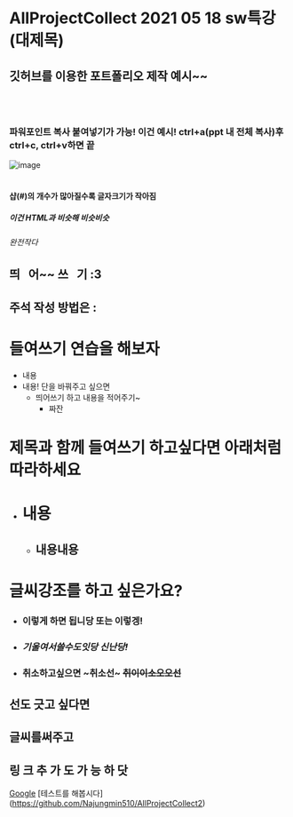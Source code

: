 # AllProjectCollect 2021 05 18 sw특강 (대제목)
## 깃허브를 이용한 포트폴리오 제작 예시~~
<br/> <br/>
### 파워포인트 복사 붙여넣기가 가능! 이건 예시! ctrl+a(ppt 내 전체 복사)후 ctrl+c, ctrl+v하면 끝
![image](https://user-images.githubusercontent.com/83949732/118617142-4eb49b00-b7fd-11eb-83c0-fba0acb53656.png)
<br/> <br/>
#### 샵(#)의 개수가 많아질수록 글자크기가 작아짐 
##### 이건 HTML과 비슷해 비슷비슷
###### 완전작다
## 띄 &nbsp; 어~~ 쓰  &nbsp; 기 :3 
## 주석 작성 방법은 : <!-- 주석처리할내용 적는법! 이렇게 하면댐 -->

# 들여쓰기 연습을 해보자
- 내용
- 내용! 단을 바꿔주고 싶으면
   - 띄어쓰기 하고 내용을 적어주기~
      - 짜잔  
      
# 제목과 함께 들여쓰기 하고싶다면 아래처럼 따라하세요
- # 내용
   - ## 내용내용


# 글씨강조를 하고 싶은가요?
- ### __이렇게 하면 됩니당__ 또는 **이렇겡!**
- ### _기울여서쓸수도잇당_ *신난당!*
- ### 취소하고싶으면 ~취소선~ ~~취이이소오오선~~


## 선도 긋고 싶다면

글씨를써주고
---

## 링 크 추 가 도 가 능 하 닷
[Google](https://google.com)
[테스트를 해봅시다] (https://github.com/Najungmin510/AllProjectCollect2)

